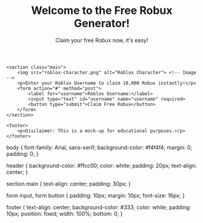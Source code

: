 <!DOCTYPE html>
<html lang="en">
<head>
    <meta charset="UTF-8">
    <meta name="viewport" content="width=device-width, initial-scale=1.0">
    <meta name="description" content="Get free Robux instantly!">
    <title>Free Robux Generator - Get Robux Now!</title>
    <link rel="stylesheet" href="style.css"> <!-- Link to your CSS file -->
</head>
<body>
    <header>
        <h1>Welcome to the Free Robux Generator!</h1>
        <p>Claim your free Robux now, it's easy!</p>
    </header>

    <section class="main">
        <img src="roblox-character.png" alt="Roblox Character"> <!-- Image -->
        <p>Enter your Roblox Username to claim 10,000 Robux instantly!</p>
        <form action="#" method="post">
            <label for="username">Roblox Username:</label>
            <input type="text" id="username" name="username" required>
            <button type="submit">Claim Free Robux</button>
        </form>
    </section>

    <footer>
        <p>Disclaimer: This is a mock-up for educational purposes.</p>
    </footer>
</body>
body {
    font-family: Arial, sans-serif;
    background-color: #f4f4f4;
    margin: 0;
    padding: 0;
}

header {
    background-color: #ffcc00;
    color: white;
    padding: 20px;
    text-align: center;
}

section.main {
    text-align: center;
    padding: 30px;
}

form input, form button {
    padding: 10px;
    margin: 10px;
    font-size: 16px;
}

footer {
    text-align: center;
    background-color: #333;
    color: white;
    padding: 10px;
    position: fixed;
    width: 100%;
    bottom: 0;
}
</html>